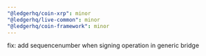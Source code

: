```yaml
---
"@ledgerhq/coin-xrp": minor
"@ledgerhq/live-common": minor
"@ledgerhq/coin-framework": minor
---
```


fix: add sequencenumber when signing operation in generic bridge
